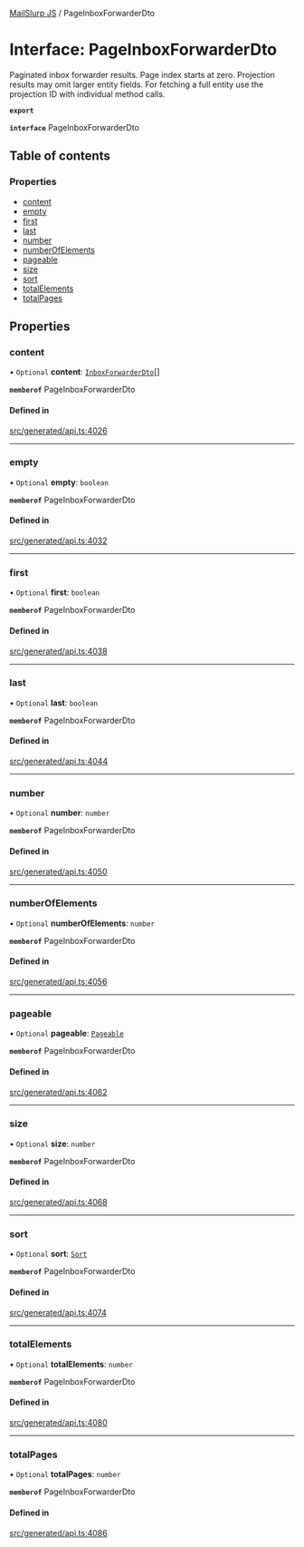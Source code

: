 [MailSlurp JS](../README.md) / PageInboxForwarderDto

# Interface: PageInboxForwarderDto

Paginated inbox forwarder results. Page index starts at zero. Projection results may omit larger entity fields. For fetching a full entity use the projection ID with individual method calls.

**`export`**

**`interface`** PageInboxForwarderDto

## Table of contents

### Properties

- [content](PageInboxForwarderDto.md#content)
- [empty](PageInboxForwarderDto.md#empty)
- [first](PageInboxForwarderDto.md#first)
- [last](PageInboxForwarderDto.md#last)
- [number](PageInboxForwarderDto.md#number)
- [numberOfElements](PageInboxForwarderDto.md#numberofelements)
- [pageable](PageInboxForwarderDto.md#pageable)
- [size](PageInboxForwarderDto.md#size)
- [sort](PageInboxForwarderDto.md#sort)
- [totalElements](PageInboxForwarderDto.md#totalelements)
- [totalPages](PageInboxForwarderDto.md#totalpages)

## Properties

### content

• `Optional` **content**: [`InboxForwarderDto`](InboxForwarderDto.md)[]

**`memberof`** PageInboxForwarderDto

#### Defined in

[src/generated/api.ts:4026](https://github.com/mailslurp/mailslurp-client/blob/f0f645f/src/generated/api.ts#L4026)

___

### empty

• `Optional` **empty**: `boolean`

**`memberof`** PageInboxForwarderDto

#### Defined in

[src/generated/api.ts:4032](https://github.com/mailslurp/mailslurp-client/blob/f0f645f/src/generated/api.ts#L4032)

___

### first

• `Optional` **first**: `boolean`

**`memberof`** PageInboxForwarderDto

#### Defined in

[src/generated/api.ts:4038](https://github.com/mailslurp/mailslurp-client/blob/f0f645f/src/generated/api.ts#L4038)

___

### last

• `Optional` **last**: `boolean`

**`memberof`** PageInboxForwarderDto

#### Defined in

[src/generated/api.ts:4044](https://github.com/mailslurp/mailslurp-client/blob/f0f645f/src/generated/api.ts#L4044)

___

### number

• `Optional` **number**: `number`

**`memberof`** PageInboxForwarderDto

#### Defined in

[src/generated/api.ts:4050](https://github.com/mailslurp/mailslurp-client/blob/f0f645f/src/generated/api.ts#L4050)

___

### numberOfElements

• `Optional` **numberOfElements**: `number`

**`memberof`** PageInboxForwarderDto

#### Defined in

[src/generated/api.ts:4056](https://github.com/mailslurp/mailslurp-client/blob/f0f645f/src/generated/api.ts#L4056)

___

### pageable

• `Optional` **pageable**: [`Pageable`](Pageable.md)

**`memberof`** PageInboxForwarderDto

#### Defined in

[src/generated/api.ts:4062](https://github.com/mailslurp/mailslurp-client/blob/f0f645f/src/generated/api.ts#L4062)

___

### size

• `Optional` **size**: `number`

**`memberof`** PageInboxForwarderDto

#### Defined in

[src/generated/api.ts:4068](https://github.com/mailslurp/mailslurp-client/blob/f0f645f/src/generated/api.ts#L4068)

___

### sort

• `Optional` **sort**: [`Sort`](Sort.md)

**`memberof`** PageInboxForwarderDto

#### Defined in

[src/generated/api.ts:4074](https://github.com/mailslurp/mailslurp-client/blob/f0f645f/src/generated/api.ts#L4074)

___

### totalElements

• `Optional` **totalElements**: `number`

**`memberof`** PageInboxForwarderDto

#### Defined in

[src/generated/api.ts:4080](https://github.com/mailslurp/mailslurp-client/blob/f0f645f/src/generated/api.ts#L4080)

___

### totalPages

• `Optional` **totalPages**: `number`

**`memberof`** PageInboxForwarderDto

#### Defined in

[src/generated/api.ts:4086](https://github.com/mailslurp/mailslurp-client/blob/f0f645f/src/generated/api.ts#L4086)
